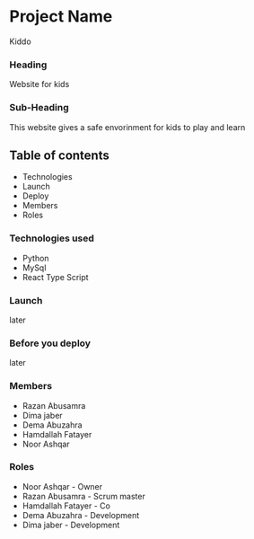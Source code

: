 # Project Name #
Kiddo

### Heading ###
Website for kids

### Sub-Heading ###
This website gives a safe envorinment for kids to play and learn

## Table of contents ###
* Technologies
* Launch
* Deploy
* Members
* Roles

### Technologies used ###
* Python
* MySql
* React Type Script

### Launch ###
later

### Before you deploy ###
later

### Members ###
* Razan Abusamra
* Dima jaber
* Dema Abuzahra
* Hamdallah Fatayer
* Noor Ashqar

### Roles ###
* Noor Ashqar - Owner
* Razan Abusamra - Scrum master
* Hamdallah Fatayer - Co
* Dema Abuzahra - Development
* Dima jaber - Development
